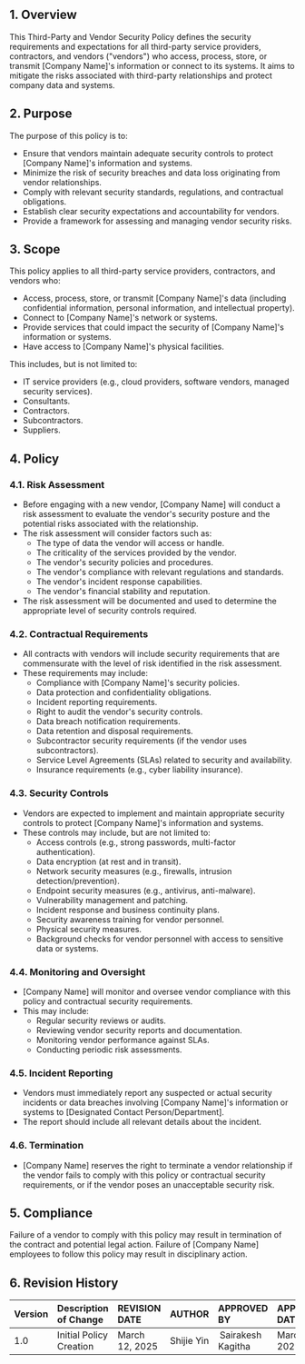 
## 1. Overview

This Third-Party and Vendor Security Policy defines the security requirements and expectations for all third-party service providers, contractors, and vendors ("vendors") who access, process, store, or transmit [Company Name]'s information or connect to its systems. It aims to mitigate the risks associated with third-party relationships and protect company data and systems.

## 2. Purpose

The purpose of this policy is to:

*   Ensure that vendors maintain adequate security controls to protect [Company Name]'s information and systems.
*   Minimize the risk of security breaches and data loss originating from vendor relationships.
*   Comply with relevant security standards, regulations, and contractual obligations.
*   Establish clear security expectations and accountability for vendors.
*   Provide a framework for assessing and managing vendor security risks.

## 3. Scope

This policy applies to all third-party service providers, contractors, and vendors who:

*   Access, process, store, or transmit [Company Name]'s data (including confidential information, personal information, and intellectual property).
*   Connect to [Company Name]'s network or systems.
*   Provide services that could impact the security of [Company Name]'s information or systems.
*   Have access to [Company Name]'s physical facilities.

This includes, but is not limited to:

*   IT service providers (e.g., cloud providers, software vendors, managed security services).
*   Consultants.
*   Contractors.
*   Subcontractors.
*   Suppliers.

## 4. Policy

### 4.1. Risk Assessment

*   Before engaging with a new vendor, [Company Name] will conduct a risk assessment to evaluate the vendor's security posture and the potential risks associated with the relationship.
*   The risk assessment will consider factors such as:
    *   The type of data the vendor will access or handle.
    *   The criticality of the services provided by the vendor.
    *   The vendor's security policies and procedures.
    *   The vendor's compliance with relevant regulations and standards.
    *   The vendor's incident response capabilities.
    *   The vendor's financial stability and reputation.
*   The risk assessment will be documented and used to determine the appropriate level of security controls required.

### 4.2. Contractual Requirements

*   All contracts with vendors will include security requirements that are commensurate with the level of risk identified in the risk assessment.
*   These requirements may include:
    *   Compliance with [Company Name]'s security policies.
    *   Data protection and confidentiality obligations.
    *   Incident reporting requirements.
    *   Right to audit the vendor's security controls.
    *   Data breach notification requirements.
    *   Data retention and disposal requirements.
    *   Subcontractor security requirements (if the vendor uses subcontractors).
    *   Service Level Agreements (SLAs) related to security and availability.
    *   Insurance requirements (e.g., cyber liability insurance).

### 4.3. Security Controls

*   Vendors are expected to implement and maintain appropriate security controls to protect [Company Name]'s information and systems.
*   These controls may include, but are not limited to:
    *   Access controls (e.g., strong passwords, multi-factor authentication).
    *   Data encryption (at rest and in transit).
    *   Network security measures (e.g., firewalls, intrusion detection/prevention).
    *   Endpoint security measures (e.g., antivirus, anti-malware).
    *   Vulnerability management and patching.
    *   Incident response and business continuity plans.
    *   Security awareness training for vendor personnel.
    *   Physical security measures.
    *   Background checks for vendor personnel with access to sensitive data or systems.

### 4.4. Monitoring and Oversight

*   [Company Name] will monitor and oversee vendor compliance with this policy and contractual security requirements.
*   This may include:
    *   Regular security reviews or audits.
    *   Reviewing vendor security reports and documentation.
    *   Monitoring vendor performance against SLAs.
    *   Conducting periodic risk assessments.

### 4.5. Incident Reporting

*   Vendors must immediately report any suspected or actual security incidents or data breaches involving [Company Name]'s information or systems to [Designated Contact Person/Department].
*   The report should include all relevant details about the incident.

### 4.6. Termination

*   [Company Name] reserves the right to terminate a vendor relationship if the vendor fails to comply with this policy or contractual security requirements, or if the vendor poses an unacceptable security risk.

## 5. Compliance

Failure of a vendor to comply with this policy may result in termination of the contract and potential legal action.  Failure of [Company Name] employees to follow this policy may result in disciplinary action.

## 6. Revision History
| Version | Description of Change       | REVISION DATE              | AUTHOR  | APPROVED BY |APPROVED DATE|
| :------ | :---------- | :----------------- | :-------------------- |:-------------------- |:-------------------- |
| 1.0     | Initial Policy Creation |March 12, 2025  | Shijie Yin | Sairakesh Kagitha |March 20, 2025|

